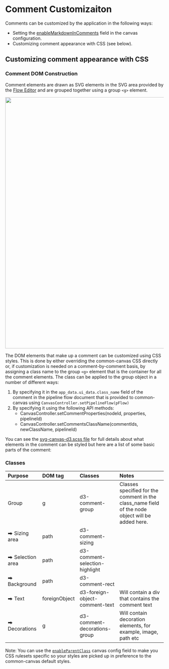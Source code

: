 # Comment Customizaiton

Comments can be customized by the application in the following ways:

* Setting the [enableMarkdownInComments](03.02.01-canvas-config.md/#enablemarkdownincomments) field in the canvas configuration.
* Customizing comment appearance with CSS (see below).


## Customizing comment appearance with CSS

### Comment DOM Construction

Comment elements are drawn as SVG elements in the SVG area provided by the [Flow Editor](01.01-flow-editor.md) and are grouped together using a group `<g>` element.

<img src="../assets/cc-comment-elements-dom.png" width="800" />

The DOM elements that make up a comment can be customized using CSS styles. This is done by either overriding the common-canvas CSS directly or, if customization is needed on a comment-by-comment basis, by assigning a class name to the group `<g>` element that is the container for all the comment elements. The class can be applied to the group object in a number of different ways:

1. By specifying it in the `app_data.ui_data.class_name` field of the comment in the pipeline flow document that is provided to common-canvas using `CanvasController.setPipelineFlow(pFlow)`
2. By specifying it using the following API methods:
    * CanvasController.setCommentProperties(nodeId, properties, pipelineId)
    * CanvasController.setCommentsClassName(commentIds, newClassName, pipelineId)

You can see the [svg-canvas-d3.scss file](https://github.com/elyra-ai/canvas/blob/main/canvas_modules/common-canvas/src/common-canvas/svg-canvas-d3.scss) for full details about what elements in the comment can be styled but here are a list of some basic parts of the comment:


### Classes

| Purpose      | DOM tag                             | Classes      | Notes                            |
| :---------- | :----------------------------------- | :---------- | :----------------------------------- |
|Group	        | g | d3-comment-group |	Classes specified for the comment in the class_name field of the node object will be added here. |
|⮕ Sizing area|	path |	d3-comment-sizing	| |
|⮕ Selection area|	path |	d3-comment-selection-highlight	| |
|⮕ Background	| path |	d3-comment-rect |	 |
|⮕ Text	| foreignObject |	d3-foreign-object-comment-text |	Will contain a div that contains the comment text |
|⮕ Decorations	| g |	d3-comment-decorations-group |	Will contain decoration elements, for example, image, path etc |


Note: You can use the [`enableParentClass`](03.02.01-canvas-config.md#enableparentclass) canvas config field to make you CSS rulesets specific so your styles are picked up in preference to the common-canvas default styles.
